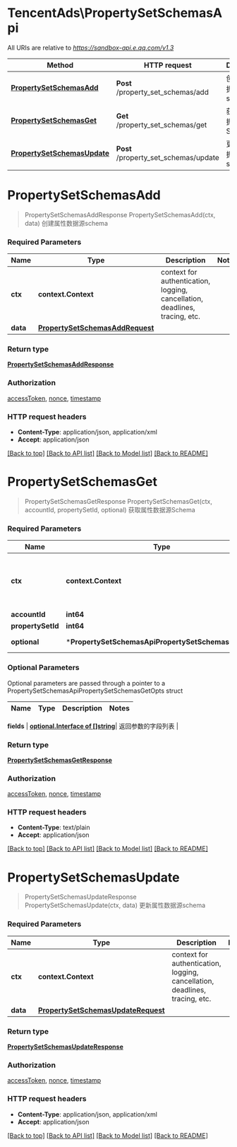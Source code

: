 # TencentAds\PropertySetSchemasApi

All URIs are relative to *https://sandbox-api.e.qq.com/v1.3*

Method | HTTP request | Description
------------- | ------------- | -------------
[**PropertySetSchemasAdd**](PropertySetSchemasApi.md#PropertySetSchemasAdd) | **Post** /property_set_schemas/add | 创建属性数据源schema
[**PropertySetSchemasGet**](PropertySetSchemasApi.md#PropertySetSchemasGet) | **Get** /property_set_schemas/get | 获取属性数据源Schema
[**PropertySetSchemasUpdate**](PropertySetSchemasApi.md#PropertySetSchemasUpdate) | **Post** /property_set_schemas/update | 更新属性数据源schema


# **PropertySetSchemasAdd**
> PropertySetSchemasAddResponse PropertySetSchemasAdd(ctx, data)
创建属性数据源schema

### Required Parameters

Name | Type | Description  | Notes
------------- | ------------- | ------------- | -------------
 **ctx** | **context.Context** | context for authentication, logging, cancellation, deadlines, tracing, etc.
  **data** | [**PropertySetSchemasAddRequest**](PropertySetSchemasAddRequest.md)|  | 

### Return type

[**PropertySetSchemasAddResponse**](PropertySetSchemasAddResponse.md)

### Authorization

[accessToken](../README.md#accessToken), [nonce](../README.md#nonce), [timestamp](../README.md#timestamp)

### HTTP request headers

 - **Content-Type**: application/json, application/xml
 - **Accept**: application/json

[[Back to top]](#) [[Back to API list]](../README.md#documentation-for-api-endpoints) [[Back to Model list]](../README.md#documentation-for-models) [[Back to README]](../README.md)

# **PropertySetSchemasGet**
> PropertySetSchemasGetResponse PropertySetSchemasGet(ctx, accountId, propertySetId, optional)
获取属性数据源Schema

### Required Parameters

Name | Type | Description  | Notes
------------- | ------------- | ------------- | -------------
 **ctx** | **context.Context** | context for authentication, logging, cancellation, deadlines, tracing, etc.
  **accountId** | **int64**|  | 
  **propertySetId** | **int64**|  | 
 **optional** | ***PropertySetSchemasApiPropertySetSchemasGetOpts** | optional parameters | nil if no parameters

### Optional Parameters
Optional parameters are passed through a pointer to a PropertySetSchemasApiPropertySetSchemasGetOpts struct

Name | Type | Description  | Notes
------------- | ------------- | ------------- | -------------


 **fields** | [**optional.Interface of []string**](string.md)| 返回参数的字段列表 | 

### Return type

[**PropertySetSchemasGetResponse**](PropertySetSchemasGetResponse.md)

### Authorization

[accessToken](../README.md#accessToken), [nonce](../README.md#nonce), [timestamp](../README.md#timestamp)

### HTTP request headers

 - **Content-Type**: text/plain
 - **Accept**: application/json

[[Back to top]](#) [[Back to API list]](../README.md#documentation-for-api-endpoints) [[Back to Model list]](../README.md#documentation-for-models) [[Back to README]](../README.md)

# **PropertySetSchemasUpdate**
> PropertySetSchemasUpdateResponse PropertySetSchemasUpdate(ctx, data)
更新属性数据源schema

### Required Parameters

Name | Type | Description  | Notes
------------- | ------------- | ------------- | -------------
 **ctx** | **context.Context** | context for authentication, logging, cancellation, deadlines, tracing, etc.
  **data** | [**PropertySetSchemasUpdateRequest**](PropertySetSchemasUpdateRequest.md)|  | 

### Return type

[**PropertySetSchemasUpdateResponse**](PropertySetSchemasUpdateResponse.md)

### Authorization

[accessToken](../README.md#accessToken), [nonce](../README.md#nonce), [timestamp](../README.md#timestamp)

### HTTP request headers

 - **Content-Type**: application/json, application/xml
 - **Accept**: application/json

[[Back to top]](#) [[Back to API list]](../README.md#documentation-for-api-endpoints) [[Back to Model list]](../README.md#documentation-for-models) [[Back to README]](../README.md)

